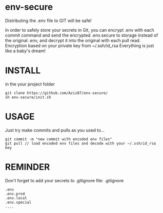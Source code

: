# env-secure
Distributing the .env file to GIT will be safe!


In order to safely store your secrets in Git, you can encrypt .env with each commit command and send the encrypted .env.secure to storage instead of the original .env, and decrypt it into the original with each pull read.
Encryption based on your private key from ~/.ssh/id_rsa
Everything is just like a baby's dream!



# INSTALL

in the your project folder
```
git clone https://github.com/Aziz87/env-secure/
sh env-secure/init.sh
```



# USAGE

Just try make commits and pulls as you used to...

```
git commit -m "new commit with encoded env files"
git pull // load encoded env files and decode with your ~/.ssh/id_rsa key 
```

# REMINDER

Don't forget to add your secrets to .gitignore
file: .gitignore
```
.env
.env.prod
.env.local
.env.special
....
```

